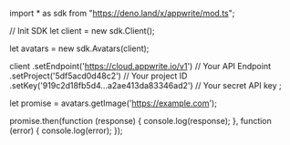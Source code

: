 import * as sdk from "https://deno.land/x/appwrite/mod.ts";

// Init SDK
let client = new sdk.Client();

let avatars = new sdk.Avatars(client);

client
    .setEndpoint('https://cloud.appwrite.io/v1') // Your API Endpoint
    .setProject('5df5acd0d48c2') // Your project ID
    .setKey('919c2d18fb5d4...a2ae413da83346ad2') // Your secret API key
;


let promise = avatars.getImage('https://example.com');

promise.then(function (response) {
    console.log(response);
}, function (error) {
    console.log(error);
});